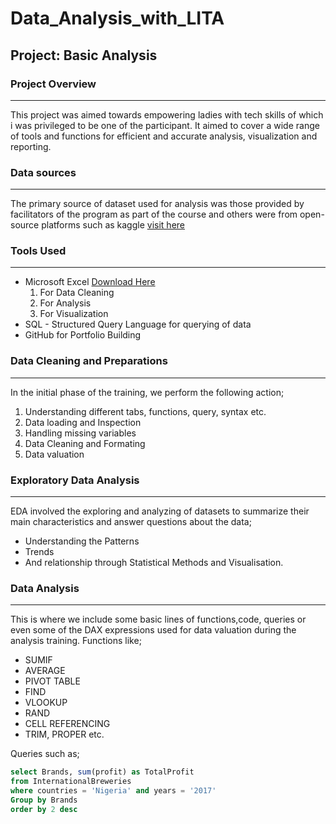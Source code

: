 # Data_Analysis_with_LITA
## Project: Basic Analysis

### Project Overview
---
This project was aimed towards empowering ladies with tech skills of which i was privileged to be one of the participant. It aimed to cover a wide range of tools and functions for efficient and accurate analysis, visualization and reporting. 

### Data sources 
---
The primary source of dataset used for analysis was those provided by facilitators of the program as part of the course and others were from open-source platforms such as kaggle [visit here](https://www.kaggle.com)

### Tools Used
---
- Microsoft Excel [Download Here](https://www.microsoft.com)
  1. For Data Cleaning
  2. For Analysis 
  3. For Visualization
- SQL - Structured Query Language for querying of data
- GitHub for Portfolio Building

### Data Cleaning and Preparations 
---
In the initial phase of the training, we perform the following action;

1. Understanding different tabs, functions, query, syntax etc.  
2. Data loading and Inspection
3. Handling missing variables
4. Data Cleaning and Formating
5. Data valuation 

### Exploratory Data Analysis
---
EDA involved the exploring and analyzing of datasets to summarize their main characteristics and answer questions about the data;

- Understanding the Patterns
- Trends
- And relationship through Statistical Methods and Visualisation.
  
### Data Analysis 
---
This is where we include some basic lines of functions,code, queries or even some of the DAX expressions used for data valuation during the analysis training. Functions like;
- SUMIF
- AVERAGE
- PIVOT TABLE
- FIND
- VLOOKUP
- RAND
- CELL REFERENCING 
- TRIM, PROPER  etc.
  
Queries such as; 
```SQL
select Brands, sum(profit) as TotalProfit 
from InternationalBreweries
where countries = 'Nigeria' and years = '2017'
Group by Brands
order by 2 desc
```


